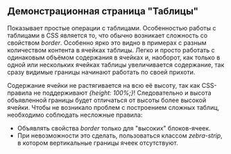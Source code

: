 Демонстрационная страница "Таблицы"
-----------------------------------

Показывает простые операции с таблицами. Особенностью работы с таблицами в CSS является то, что обычно возникает сложность со свойством *border*. Особенно ярко это видно в примерах с разным количеством контента в ячейках таблицы. Легко и просто работать с одинаковым объёмом содержания в ячейках и, наоборот, как только в одной или нескольких ячейках таблицы увеличивается содержание, так сразу видимые границы начинают работать по своей прихоти.

Содержание ячейки не растягивается на всю её высоту, так как CSS-правила не поддерживают *{height: 100%;}*! Следовательно и высота объявленной границы будет отличаться от высоты более высокой ячейки. Чтобы не возникало проблем с построением сложных таблиц, необходимо соблюдать несложные правила:

 * Объявлять свойства *border* только для "высоких" блоков-ячеек.
 * При невозможности это сделать, пользоваться классом *zebra-strip*, в котором вертикальные границы ячеек отсутствуют.
